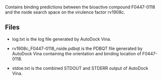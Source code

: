 Contains binding predictions between the bioactive compound F0447-0118 and the nside search space on the virulence factor rv1908c.

## Files

- log.txt is the log file generated by AutoDock Vina.

- rv1908c_F0447-0118_nside.pdbqt is the PDBQT file generated by AutoDock Vina containing the orientation and binding location of F0447-0118.

- stdoe.txt is the combined STDOUT and STDERR output of AutoDock Vina.

